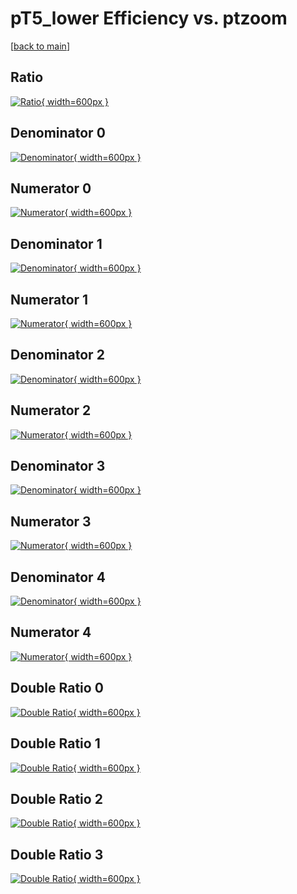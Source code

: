# pT5_lower Efficiency vs. ptzoom

[[back to main](./)]



## Ratio

[![Ratio](../mtv/var/pT5_lower_vtr_0_-1_eff_ptzoom.png){ width=600px }](../mtv/var/pT5_lower_vtr_0_-1_eff_ptzoom.pdf)

## Denominator 0

[![Denominator](../mtv/den/pT5_lower_vtr_0_-1_eff_ptzoom_den0.png){ width=600px }](../mtv/den/pT5_lower_vtr_0_-1_eff_ptzoom_den0.pdf)

## Numerator 0

[![Numerator](../mtv/num/pT5_lower_vtr_0_-1_eff_ptzoom_num0.png){ width=600px }](../mtv/num/pT5_lower_vtr_0_-1_eff_ptzoom_num0.pdf)

## Denominator 1

[![Denominator](../mtv/den/pT5_lower_vtr_0_-1_eff_ptzoom_den1.png){ width=600px }](../mtv/den/pT5_lower_vtr_0_-1_eff_ptzoom_den1.pdf)

## Numerator 1

[![Numerator](../mtv/num/pT5_lower_vtr_0_-1_eff_ptzoom_num1.png){ width=600px }](../mtv/num/pT5_lower_vtr_0_-1_eff_ptzoom_num1.pdf)

## Denominator 2

[![Denominator](../mtv/den/pT5_lower_vtr_0_-1_eff_ptzoom_den2.png){ width=600px }](../mtv/den/pT5_lower_vtr_0_-1_eff_ptzoom_den2.pdf)

## Numerator 2

[![Numerator](../mtv/num/pT5_lower_vtr_0_-1_eff_ptzoom_num2.png){ width=600px }](../mtv/num/pT5_lower_vtr_0_-1_eff_ptzoom_num2.pdf)

## Denominator 3

[![Denominator](../mtv/den/pT5_lower_vtr_0_-1_eff_ptzoom_den3.png){ width=600px }](../mtv/den/pT5_lower_vtr_0_-1_eff_ptzoom_den3.pdf)

## Numerator 3

[![Numerator](../mtv/num/pT5_lower_vtr_0_-1_eff_ptzoom_num3.png){ width=600px }](../mtv/num/pT5_lower_vtr_0_-1_eff_ptzoom_num3.pdf)

## Denominator 4

[![Denominator](../mtv/den/pT5_lower_vtr_0_-1_eff_ptzoom_den4.png){ width=600px }](../mtv/den/pT5_lower_vtr_0_-1_eff_ptzoom_den4.pdf)

## Numerator 4

[![Numerator](../mtv/num/pT5_lower_vtr_0_-1_eff_ptzoom_num4.png){ width=600px }](../mtv/num/pT5_lower_vtr_0_-1_eff_ptzoom_num4.pdf)

## Double Ratio 0

[![Double Ratio](../mtv/ratio/pT5_lower_vtr_0_-1_eff_ptzoom_ratio0.png){ width=600px }](../mtv/ratio/pT5_lower_vtr_0_-1_eff_ptzoom_ratio0.pdf)

## Double Ratio 1

[![Double Ratio](../mtv/ratio/pT5_lower_vtr_0_-1_eff_ptzoom_ratio1.png){ width=600px }](../mtv/ratio/pT5_lower_vtr_0_-1_eff_ptzoom_ratio1.pdf)

## Double Ratio 2

[![Double Ratio](../mtv/ratio/pT5_lower_vtr_0_-1_eff_ptzoom_ratio2.png){ width=600px }](../mtv/ratio/pT5_lower_vtr_0_-1_eff_ptzoom_ratio2.pdf)

## Double Ratio 3

[![Double Ratio](../mtv/ratio/pT5_lower_vtr_0_-1_eff_ptzoom_ratio3.png){ width=600px }](../mtv/ratio/pT5_lower_vtr_0_-1_eff_ptzoom_ratio3.pdf)

